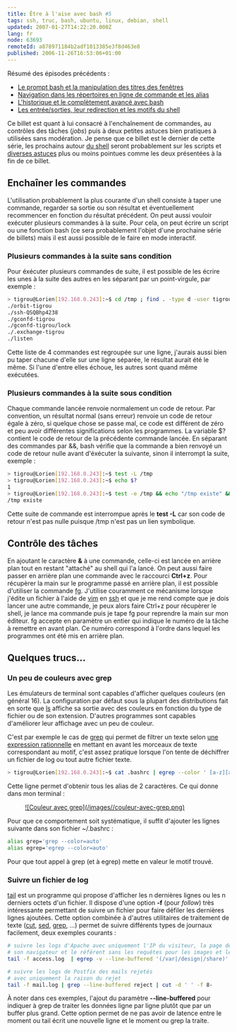 ```yaml
---
title: Être à l'aise avec bash #5
tags: ssh, truc, bash, ubuntu, linux, debian, shell
updated: 2007-01-27T14:22:20.000Z
lang: fr
node: 63693
remoteId: a878971184b2adf1013385e3f8d463e8
published: 2006-11-26T16:53:06+01:00
---
```

 
Résumé des épisodes précédents :

* [Le prompt bash et la manipulation des titres des fenêtres](/post/etre-a-l-aise-avec-bash-1)
* [Navigation dans les répertoires en ligne de commande et les alias](/post/etre-a-l-aise-avec-bash-2)
* [L'historique et le complètement avancé avec bash](/post/etre-a-l-aise-avec-bash-3)
* [Les entrée/sorties, leur redirection et les motifs du shell](/post/etre-a-l-aise-avec-bash-4)
 

Ce billet est quant à lui consacré à l'enchaînement de commandes, au contrôles des tâches (*jobs*) puis à deux petites astuces bien pratiques à utilisées sans modération. Je pense que ce billet est le dernier de cette série, les prochains autour [du shell](/tag/shell) seront probablement sur les scripts et [diverses astuces](/tag/truc) plus ou moins pointues comme les deux présentées à la fin de ce billet.

  
## Enchaîner les commandes

 
L'utilisation probablement la plus courante d'un shell consiste à taper une commande, regarder sa sortie ou son résultat et éventuellement recommencer en fonction du résultat précédent. On peut aussi vouloir exécuter plusieurs commandes à la suite. Pour cela, on peut écrire un script ou une fonction bash (ce sera probablement l'objet d'une prochaine série de billets) mais il est aussi possible de le faire en mode interactif.

  
### Plusieurs commandes à la suite sans condition

 
Pour éxécuter plusieurs commandes de suite, il est possible de les écrire les unes à la suite des autres en les séparant par un point-virgule, par exemple :

 ``` bash
> tigrou@Lorien[192.168.0.243]:~$ cd /tmp ; find . -type d -user tigrou > liste_dossiers ; cd ; cat /tmp/liste_dossiers
./orbit-tigrou
./ssh-QSQBhp4238
./gconfd-tigrou
./gconfd-tigrou/lock
./.exchange-tigrou
./listen
```

 
Cette liste de 4 commandes est regroupée sur une ligne, j'aurais aussi bien pu taper chacune d'elle sur une ligne séparée, le résultat aurait été le même. Si l'une d'entre elles échoue, les autres sont quand même exécutées.

   
### Plusieurs commandes à la suite sous condition

 
Chaque commande lancée renvoie normalement un code de retour. Par convention, un résultat normal (sans erreur) renvoie un code de retour égale à zéro, si quelque chose se passe mal, ce code est différent de zéro et peu avoir différentes significations selon les programmes. La variable $? contient le code de retour de la précédente commande lancée. En séparant des commandes par &amp;&amp;, bash vérifie que la commande a bien renvoyé un code de retour nulle avant d'éxécuter la suivante, sinon il interrompt la suite, exemple :

 ``` bash
> tigrou@Lorien[192.168.0.243]:~$ test -L /tmp
> tigrou@Lorien[192.168.0.243]:~$ echo $?
1
> tigrou@Lorien[192.168.0.243]:~$ test -e /tmp && echo "/tmp existe" && test -L /tmp && echo "/tmp est un lien symbolique"
/tmp existe
```

 
Cette suite de commande est interrompue après le **test -L** car son code de retour n'est pas nulle puisque /tmp n'est pas un lien symbolique.

    
## Contrôle des tâches

 
En ajoutant le caractère **&amp;** à une commande, celle-ci est lancée en arrière plan tout en restant &quot;attaché&quot; au shell qui l'a lancé. On peut aussi faire passer en arrière plan une commande avec le raccourci **Ctrl+z**. Pour récupèrer la main sur le programme passé en arrière plan, il est possible d'utiliser la commande [fg](http://pwet.fr/man/linux/commandes/fg). J'utilise couramment ce mécanisme lorsque j'édite un fichier à l'aide de [vim](http://pwet.fr/man/linux/commandes/vim) en [ssh](http://pwet.fr/man/linux/commandes/ssh) et que je me rend compte que je dois lancer une autre commande, je peux alors faire Ctrl+z pour récupèrer le shell, je lance ma commande puis je tape fg pour reprendre la main sur mon éditeur. fg accepte en paramètre un entier qui indique le numéro de la tâche à remettre en avant plan. Ce numéro correspond à l'ordre dans lequel les programmes ont été mis en arrière plan.

   
## Quelques trucs...

  
### Un peu de couleurs avec grep

 
Les émulateurs de terminal sont capables d'afficher quelques couleurs (en général 16). La configuration par défaut sous la plupart des distributions fait en sorte que [ls](http://pwet.fr/man/linux/commandes/ls) affiche sa sortie avec des couleurs en fonction du type de fichier ou de son extension. D'autres programmes sont capables d'améliorer leur affichage avec un peu de couleur.

 
C'est par exemple le cas de [grep](http://pwet.fr/man/linux/commandes/grep) qui permet de filtrer un texte selon [une expression rationnelle](http://pwet.fr/man/linux/conventions/regex) en mettant en avant les morceaux de texte correspondant au motif, c'est assez pratique lorsque l'on tente de déchiffrer un fichier de log ou tout autre fichier texte.

 ``` bash
> tigrou@Lorien[192.168.0.243]:~$ cat .bashrc | egrep --color ' [a-z][a-z]='
```

 
Cette ligne permet d'obtenir tous les alias de 2 caractères. Ce qui donne dans mon terminal :

 


<figure class="object-center"><a href="/images/couleur-avec-grep.png">![Couleur avec grep](/images//couleur-avec-grep.png)
</a></figure>




 
Pour que ce comportement soit systématique, il suffit d'ajouter les lignes suivante dans son fichier ~/.bashrc :

 ``` bash
alias grep='grep --color=auto'
alias egrep='egrep --color=auto'
```

 
Pour que tout appel à grep (et à egrep) mette en valeur le motif trouvé.

   
### Suivre un fichier de log

 
[tail](http://pwet.fr/man/linux/commandes/tail) est un programme qui propose d'afficher les n dernières lignes ou les n derniers octets d'un fichier. Il dispose d'une option **-f** (pour *follow*) très intéressante permettant de suivre un fichier pour faire défiler les dernières lignes ajoutées. Cette option combinée à d'autres utilitaires de traitement de texte ([cut](http://pwet.fr/man/linux/commandes/cut), [sed](http://pwet.fr/man/linux/commandes/sed__1), [grep](http://pwet.fr/man/linux/commandes/grep), ...) permet de suivre différents types de journaux facilement, deux exemples courants :

 ``` bash
# suivre les logs d'Apache avec uniquement l'IP du visiteur, la page demandée,
# son navigateur et le référent sans les requêtes pour les images et les feuilles de style
tail -f access.log  | egrep -v --line-buffered '(/var|/design|/share)' | cut -d ' ' -f 1,7,12-

# suivre les logs de Postfix des mails rejetés
# avec uniquement la raison du rejet
tail -f mail.log | grep --line-buffered reject | cut -d ' ' -f 8-
```

 
À noter dans ces exemples, l'ajout du paramètre **--line-buffered** pour indiquer à grep de traiter les données ligne par ligne plutôt que par un buffer plus grand. Cette option permet de ne pas avoir de latence entre le moment ou tail écrit une nouvelle ligne et le moment ou grep la traite.

  
